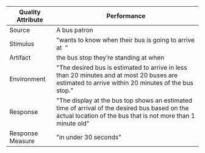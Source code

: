 Quality Attribute	| Performance	 
------------------|-------------
Source	 |A bus patron	
Stimulus	|"wants to know when their bus is going to arrive at  "	
Artifact	 | the bus stop they’re standing at when	
Environment	| "The desired bus is estimated to arrive in less than 20 minutes and at most 20 buses are estimated to arrive within 20 minutes of the bus stop."	
Response	 | "The display at the bus top shows an estimated time of arrival of the desired bus based on the actual location of the bus that is not more than 1 minute old"	
Response Measure | 	"in under 30 seconds"	

